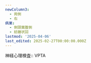 ```yaml
---
newColumn3:
  - 両側
  - 右
病巣:
  - 側頭葉腹側
  - 紡錘状回
lastmod: '2025-04-06'
last_edited: 2025-02-27T00:00:00.000Z
---
```


神経心理検査:: VPTA
